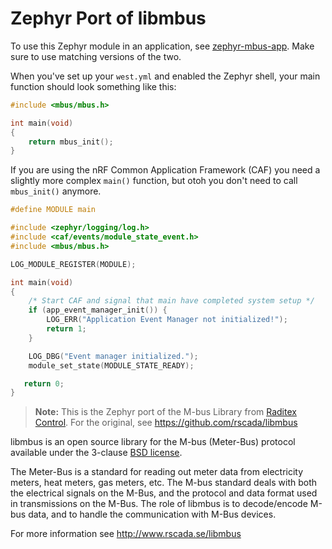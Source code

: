 Zephyr Port of libmbus
======================

To use this Zephyr module in an application, see [zephyr-mbus-app][].
Make sure to use matching versions of the two.

When you've set up your `west.yml` and enabled the Zephyr shell, your
main function should look something like this:

```C
#include <mbus/mbus.h>

int main(void)
{
    return mbus_init();
}
```

If you are using the nRF Common Application Framework (CAF) you need a
slightly more complex `main()` function, but otoh you don't need to call
`mbus_init()` anymore.

```C
#define MODULE main

#include <zephyr/logging/log.h>
#include <caf/events/module_state_event.h>
#include <mbus/mbus.h>

LOG_MODULE_REGISTER(MODULE);

int main(void)
{
    /* Start CAF and signal that main have completed system setup */
    if (app_event_manager_init()) {
        LOG_ERR("Application Event Manager not initialized!");
        return 1;
    }

    LOG_DBG("Event manager initialized.");
    module_set_state(MODULE_STATE_READY);

   return 0;
}
```

> **Note:** This is the Zephyr port of the M-bus Library from [Raditex
> Control][1].  For the original, see https://github.com/rscada/libmbus

libmbus is an open source library for the M-bus (Meter-Bus) protocol available
under the 3-clause [BSD license][2].

The Meter-Bus is a standard for reading out meter data from electricity meters,
heat meters, gas meters, etc. The M-bus standard deals with both the electrical
signals on the M-Bus, and the protocol and data format used in transmissions on
the M-Bus. The role of libmbus is to decode/encode M-bus data, and to handle
the communication with M-Bus devices.

For more information see http://www.rscada.se/libmbus

[0]: https://zephyrproject.org
[1]: http://www.rscada.se
[2]: https://en.wikipedia.org/wiki/BSD_licenses
[zephyr-mbus-app]: addiva-elektronik/zephyr-mbus-app@9250145
